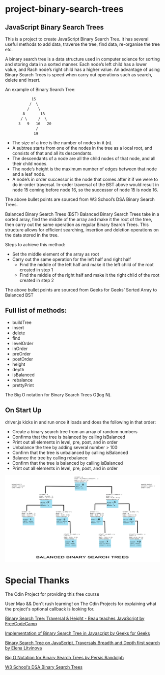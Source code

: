 # project-binary-search-trees

## JavaScript Binary Search Trees
This is a project to create JavaScript Binary Search Tree. It has several useful methods to add data, traverse the tree, find data, re-organise the tree etc.

A binary search tree is a data structure used in computer science for sorting and storing data in a sorted manner. Each node’s left child has a lower value, and Rach node’s right child has a higher value. An advantage of using Binary Search Trees is speed when carry out operations such as search, delete and insert.

An example of Binary Search Tree:

				15
               /  \
              /    \
	  	    8       18
		   / \     /  \
		  3   9   16   20
				  /
				 19

- The size of a tree is the number of nodes in it (n).
- A subtree starts from one of the nodes in the tree as a local root, and consists of that and all its descendants.
- The descendants of a node are all the child nodes of that node, and all their child nodes.
- The node’s height is the maximum number of edges between that node and a leaf node.
- A node’s in order successor is the node that comes after it if we were to do in-order traversal. In-order traversal of the BST above would result in node 15 coming before node 16, so the successor of node 15 is node 16.

The above bullet points are sourced from W3 School’s DSA Binary Search Trees.

Balanced Binary Search Trees (BST)
Balanced Binary Search Trees take in a sorted array, find the middle of the array and make it the root of the tree, then carry out the same operation as regular Binary Search Trees. This structure allows for efficient searching, insertion and deletion operations on the data stored in the tree.

Steps to achieve this method:
- Set the middle element of the array as root
- Carry out the same operation for the left half and right half
    - Find the middle of the left half and make it the left child of the root created in step 1
    - Find the middle of the right half and make it the right child of the root created in step 2

The above bullet points are sourced from Geeks for Geeks’ Sorted Array to Balanced BST

## Full list of methods:
- buildTree
- insert
- delete
- find
- levelOrder
- inOrder
- preOrder
- postOrder
- height
- depth
- isBalanced
- rebalance
- prettyPrint

The Big O notation for Binary Search Trees O(log N).

## On Start Up
driver.js kicks in and run once it loads and does the following in that order:
- Create a binary search tree from an array of random numbers
- Confirms that the tree is balanced by calling isBalanced
- Print out all elements in level, pre, post, and in order
- Unbalance the tree by adding several number > 100
- Confirm that the tree is unbalanced by calling isBalanced
- Balance the tree by calling rebalance
- Confirm that the tree is balanced by calling isBalanced
- Print out all elements in level, pre, post, and in order

![binary search tree](https://github.com/ppr350/project-binary-search-trees/blob/main/src/BalancedBST.jpg?raw=true)

# Special Thanks
The Odin Project for providing this free course

User Mao && Don't rush learning! on The Odin Projects for explaining what the project's optional callback is looking for.

[Binary Search Tree: Traversal & Height - Beau teaches JavaScript by FreeCodeCamp](https://youtu.be/Aagf3RyK3Lw?si=Pm43L4u0980WvAEK)

[Implementation of Binary Search Tree in Javascript by Geeks for Geeks](https://www.geeksforgeeks.org/implementation-binary-search-tree-javascript/)

[Binary Search Tree on JavaScript, Traversals Breadth and Depth first search by Elena Litvinova](https://www.youtube.com/watch?v=dRqk5jvZ9TA&t=1187s)

[Big O Notation for Binary Search Trees by Persis Randolph](https://persis-randolph.medium.com/big-o-notation-for-binary-search-trees-8f0f50b016ef)

[W3 School’s DSA Binary Search Trees](https://www.w3schools.com/dsa/dsa_data_binarysearchtrees.php)